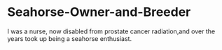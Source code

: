 Seahorse-Owner-and-Breeder
==========================

I was a nurse,  now disabled from prostate cancer radiation,and over the years took up being a seahorse enthusiast.
